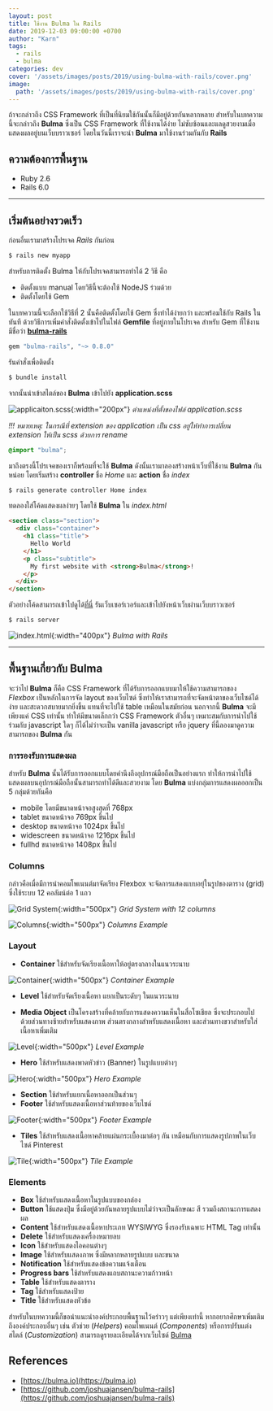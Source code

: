 ```yaml
---
layout: post
title: ใช้งาน Bulma ใน Rails
date: 2019-12-03 09:00:00 +0700
author: "Karn"
tags:
  - rails
  - bulma
categories: dev
cover: '/assets/images/posts/2019/using-bulma-with-rails/cover.png'
image:
  path: '/assets/images/posts/2019/using-bulma-with-rails/cover.png'
---
```


ถ้าจะกล่าวถึง CSS Framework ที่เป็นที่นิยมใช้กันนั้นก็มีอยู่ด้วยกันหลากหลาย สำหรับในบทความนี้จะกล่าวถึง **Bulma** ซึ่งเป็น CSS Framework ที่ใช้งานได้ง่าย ไม่ซับซ้อนและแลดูสวยงามเมื่อแสดงผลอยู่บนเว็บบราวเซอร์ โดยในวันนี้เราจะนำ **Bulma** มาใช้งานร่วมกันกับ **Rails**

<!--more-->

## ความต้องการพื้นฐาน
- Ruby 2.6
- Rails 6.0

-----

## เริ่มต้นอย่างรวดเร็ว
ก่อนอื่นเรามาสร้างโปรเจค *Rails* กันก่อน

```bash
$ rails new myapp
```

สำหรับการติดตั้ง Bulma ให้กับโปรเจคสามารถทำได้ 2 วิธี คือ
- ติดตั้งแบบ manual โดยวิธีนี้จะต้องใช้ NodeJS ร่วมด้วย
- ติดตั้งโดยใช้ Gem

ในบทความนี้จะเลือกใช้วิธีที่ 2 นั้นคือติดตั้งโดยใช้ Gem ซึ่งทำได้ง่ายกว่า และพร้อมใช้กับ Rails ในทันที ด้วยวิธีการเพิ่มคำสั่งติดตั้งเข้าไปในไฟล์ **Gemfile** ที่อยู่ภายในโปรเจค สำหรับ Gem ที่ใช้งานมีชื่อว่า
**[bulma-rails](https://github.com/joshuajansen/bulma-rails)**

```ruby
gem "bulma-rails", "~> 0.8.0"
```

รันคำสั่งเพื่อติดตั้ง

```bash
$ bundle install
```

จากนั้นนำเข้าสไตล์ของ **Bulma** เข้าไปยัง **application.scss**

![applicaiton.scss](/assets/images/posts/2019/using-bulma-with-rails/application-scss-path.png){:width="200px"}
*ตำแหน่งที่ตั้งของไฟล์ application.scss*

*!!! หมายเหตุ: ในกรณีที่ extension ของ application เป็น css อยู่ให้ทำการเปลี่ยน extension ให้เป็น scss ด้วยการ rename*


```scss
@import "bulma";
```

มาถึงตรงนี้โปรเจคของเราก็พร้อมที่จะใช้ **Bulma** ดังนั้นเรามาลองสร้างหน้าเว็บที่ใช้งาน **Bulma** กันหน่อย
โดยเริ่มสร้าง **controller** ชื่อ *Home* และ **action** ชื่อ *index*
```bash
$ rails generate controller Home index
```

ทดลองใส่โค้ดแสดงผลง่ายๆ โดยใช้ **Bulma** ใน *index.html*
```html
<section class="section">
  <div class="container">
    <h1 class="title">
      Hello World
    </h1>
    <p class="subtitle">
      My first website with <strong>Bulma</strong>!
    </p>
  </div>
</section>
```

ตัวอย่างโค้ดสามารถเข้าไปดูได้[ที่นี่](https://bulma.io/documentation/overview/start/)
รันเว็บเซอร์เวอร์และเข้าไปยังหน้าเว็บผ่านเว็บบราวเซอร์
```bash
$ rails server
```

![index.html](/assets/images/posts/2019/using-bulma-with-rails/bulma-with-rails.png){:width="400px"}
*Bulma with Rails*

---
## พื้นฐานเกี่ยวกับ Bulma
จะว่าไป **Bulma** ก็คือ CSS Framework ที่ได้รับการออกแบบมาให้ใช้ความสามารถของ *Flexbox* เป็นหลักในการจัด layout ของเว็บไซด์ ซึ่งทำให้เราสามารถที่จะจัดหน้าตาของเว็บไซด์ได้ง่าย และสะดวกสบายมากยิ่งขึ้น แทนที่จะไปใช้ table เหมือนในสมัยก่อน นอกจากนี้ **Bulma** จะมีเพียงแค่ CSS เท่านั้น ทำให้มีขนาดเล็กกว่า CSS Framework ตัวอื่นๆ เหมาะสมกับการนำไปใช้ร่วมกับ javascript ใดๆ ก็ได้ไม่ว่าจะเป็น vanilla javascript หรือ jquery ที่นี้ลองมาดูความสามารถของ **Bulma** กัน

### การรองรับการแสดงผล
สำหรับ **Bulma** นั้นได้รับการออกแบบโดยคำนึงถึงอุปกรณ์มือถือเป็นอย่างแรก ทำให้การนำไปใช้แสดงผลบนอุปกรณ์มือถือนั้นสามารถทำได้ดีและสวยงาม โดย **Bulma** แบ่งกลุ่มการแสดงผลออกเป็น 5 กลุ่มด้วยกันคือ
- mobile โดยมีขนาดหน้าจอสูงสุดที่ 768px
- tablet ขนาดหน้าจอ 769px ขึ้นไป
- desktop ขนาดหน้าจอ 1024px ขึ้นไป
- widescreen ขนาดหน้าจอ 1216px ขึ้นไป
- fullhd ขนาดหน้าจอ 1408px ขึ้นไป

### Columns
กล่าวคือเมื่อมีการนำคอมโพเนนต์มาจัดเรียง Flexbox จะจัดการแสดงแบบอยุ่ในรูปของตาราง (grid) ซึ่งใช้ระบบ 12 คอลัมน์ต่อ 1 แถว

![Grid System](/assets/images/posts/2019/using-bulma-with-rails/grid-system.png){:width="500px"}
*Grid System with 12 columns*

![Columns](/assets/images/posts/2019/using-bulma-with-rails/example-columns.png){:width="500px"}
*Columns Example*

### Layout
- **Container** ใช้สำหรับจัดเรียงเนื้อหาให้อยู่ตรงกลางในแนวระนาบ

![Container](/assets/images/posts/2019/using-bulma-with-rails/example-container.png){:width="500px"}
*Container Example*

- **Level** ใช้สำหรับจัดเรียงเนื้อหา แยกเป็นระดับๆ ในแนวระนาบ

- **Media Object** เป็นโครงสร้างที่คล้ายกับการแสดงความเห็นในสื่อโซเชียล ซึ่งจะประกอบไปด้วยส่วนทางซ้ายสำหรับแสดงภาพ ส่วนตรงกลางสำหรับแสดงเนื้อหา และส่วนทางขวาสำหรับใส่เนื้อหาเพิ่มเติม

![Level](/assets/images/posts/2019/using-bulma-with-rails/example-level.png){:width="500px"}
*Level Example*

- **Hero** ใช้สำหรับแสดงพาดหัวข่าว (Banner) ในรูปแบบต่างๆ

![Hero](/assets/images/posts/2019/using-bulma-with-rails/example-hero.png){:width="500px"}
*Hero Example*

- **Section** ใช้สำหรับแยกเนื้อหาออกเป็นส่วนๆ
- **Footer** ใช้สำหรับแสดงเนื้อหาส่วนท้ายของเว็บไซด์

![Footer](/assets/images/posts/2019/using-bulma-with-rails/example-footer.png){:width="500px"}
*Footer Example*

- **Tiles** ใช้สำหรับแสดงเนื้อหาคล้ายแผ่นกระเบื้องมาต่อๆ กัน เหมือนกับการแสดงรูปภาพในเว็บไซด์ Pinterest

![Tile](/assets/images/posts/2019/using-bulma-with-rails/example-tile.png){:width="500px"}
*Tile Example*

### Elements
- **Box** ใช้สำหรับแสดงเนื้อหาในรูปแบบของกล่อง
- **Button** ใช้แสดงปุ่ม ซึ่งมีอยู่ด้วยกันหลายรูปแบบไม่ว่าจะเป็นลักษณะ สี รวมถึงสถานะการแสดงผล
- **Content** ใช้สำหรับแสดงเนื้อหาประเภท WYSIWYG ซึ่งรองรับเฉพาะ HTML Tag เท่านั้น
- **Delete** ใช้สำหรับแสดงเครื่องหมายลบ
- **Icon** ใช้สำหรับแสดงไอคอนต่างๆ
- **Image** ใช้สำหรับแสดงภาพ ซึ่งมีหลากหลายรูปแบบ และขนาด
- **Notification** ใช้สำหรับแสดงข้อความแจ้งเตือน
- **Progress bars** ใช้สำหรับแสดงแถบสถานะความก้าวหน้า
- **Table** ใช้สำหรับแสดงตาราง
- **Tag** ใช้สำหรับแสดงป้าย
- **Title** ใช้สำหรับแสดงหัวข้อ

สำหรับในบทความนี้ก็ขอนำแนะนำองค์ประกอบพื้นฐานไว้คร่าวๆ แต่เพียงเท่านี้ หากอยากศึกษาเพิ่มเติมถึงองค์ประกอบอื่นๆ เช่น ตัวช่วย (*Helpers*) คอมโพเนนต์ (*Components*) หรือการปรับแต่งสไตล์ (*Customization*) สามารถดูรายละเอียดได้จากเว็บไซด์ [Bulma](https://bulma.io)

## References
- [https://bulma.io](https://bulma.io)
- [https://github.com/joshuajansen/bulma-rails](https://github.com/joshuajansen/bulma-rails)
